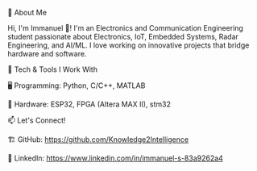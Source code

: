 🚀 About Me

Hi, I'm Immanuel 👋! I'm an Electronics and Communication Engineering student passionate about Electronics, IoT, Embedded Systems, Radar Engineering, and AI/ML. I love working on innovative projects that bridge hardware and software.

🔧 Tech & Tools I Work With

🖥 Programming: Python, C/C++, MATLAB

🔌 Hardware: ESP32, FPGA (Altera MAX II), stm32

📫 Let's Connect!

🏗️ GitHub: https://github.com/Knowledge2Intelligence

💼 LinkedIn: https://www.linkedin.com/in/immanuel-s-83a9262a4
